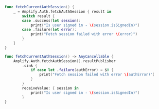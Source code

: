<amplify-block-switcher>

<amplify-block name="Listener (iOS 11+)">

```swift
func fetchCurrentAuthSession() {
    _ = Amplify.Auth.fetchAuthSession { result in
        switch result {
        case .success(let session):
            print("Is user signed in - \(session.isSignedIn)")
        case .failure(let error):
            print("Fetch session failed with error \(error)")
        }
    }
}
```

</amplify-block>

<amplify-block name="Combine (iOS 13+)">

```swift
func fetchCurrentAuthSession() -> AnyCancellable {
    Amplify.Auth.fetchAuthSession().resultPublisher
        .sink {
            if case let .failure(authError) = $0 {
                print("Fetch session failed with error \(authError)")
            }
        }
        receiveValue: { session in
            print("Is user signed in - \(session.isSignedIn)")
        }
}
```

</amplify-block>

</amplify-block-switcher>
